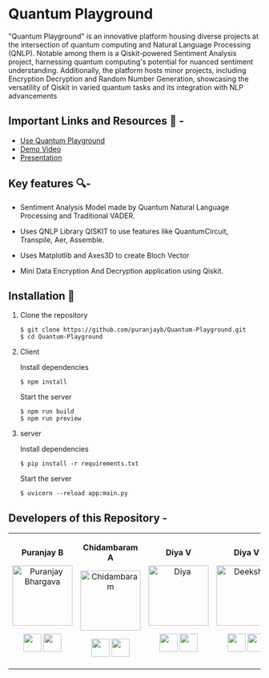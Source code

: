 
# Quantum Playground

"Quantum Playground" is an innovative platform housing diverse projects at the intersection of quantum computing and Natural Language Processing (QNLP). Notable among them is a Qiskit-powered Sentiment Analysis project, harnessing quantum computing's potential for nuanced sentiment understanding. Additionally, the platform hosts minor projects, including Encryption Decryption and Random Number Generation, showcasing the versatility of Qiskit in varied quantum tasks and its integration with NLP advancements

## Important Links and Resources 📃 -

- [Use Quantum Playground](https://quantum-playground.vercel.app/)
- [Demo Video]()
- [Presentation](https://www.canva.com/design/DAFr8Yt06jc/26LL5XCYDlUgGw9JJelBlg/edit?utm_content=DAFr8Yt06jc&utm_campaign=designshare&utm_medium=link2&utm_source=sharebutton)

## Key features 🔍-

- Sentiment Analysis Model made by Quantum Natural Language Processing and Traditional VADER.

- Uses QNLP Library QISKIT to use features like QuantumCircuit, Transpile, Aer, Assemble.

- Uses Matplotlib and Axes3D to create Bloch Vector

- Mini Data Encryption And Decryption application using Qiskit.

## Installation 🔧
1. Clone the repository

   ```
   $ git clone https://github.com/puranjayb/Quantum-Playground.git
   $ cd Quantum-Playground
   ```

2. Client

   Install dependencies

   ```
   $ npm install
   ```

   Start the server

   ```
   $ npm run build
   $ npm run preview
   ```

3. server

    Install dependencies
    
    ```
    $ pip install -r requirements.txt
    ```

    Start the server

    ```
    $ uvicorn --reload app:main.py
    ```

<div><h2><strong>Developers of this Repository -</strong></h2></div>

<table align="center">
<tr align="center">
<td>

**Puranjay B**

<p align="center">
<img src = "https://avatars.githubusercontent.com/u/90250628?s=400&u=59a21a80b8390e1aaefed3038d5f87745e4caf55&v=4"  height="120" alt="Puranjay Bhargava">
</p>
<p align="center">
<a href = "https://github.com/puranjayb"><img src = "http://www.iconninja.com/files/241/825/211/round-collaboration-social-github-code-circle-network-icon.svg" width="36" height = "36"/></a>
<a href = "https://www.linkedin.com/in/puranjayb/">
<img src = "http://www.iconninja.com/files/863/607/751/network-linkedin-social-connection-circular-circle-media-icon.svg" width="36" height="36"/>
</a>
</p>
</td>

<td>

**Chidambaram A**

<p align="center">
<img src = "https://avatars.githubusercontent.com/u/100338909?v=4"  height="120" alt="Chidambaram">
</p>
<p align="center">
<a href = "https://github.com/ChiduAnush"><img src = "http://www.iconninja.com/files/241/825/211/round-collaboration-social-github-code-circle-network-icon.svg" width="36" height = "36"/></a>
<a href = "https://www.linkedin.com/in/chidambaram-arunachalam/">
<img src = "http://www.iconninja.com/files/863/607/751/network-linkedin-social-connection-circular-circle-media-icon.svg" width="36" height="36"/>
</a>
</p>
</td>

<td>

**Diya V**

<p align="center">
<img src = "https://avatars.githubusercontent.com/u/91045114?v=4"  height="120" alt="Diya">
</p>
<p align="center">
  
<a href = "https://github.com/diyalv"><img src = "http://www.iconninja.com/files/241/825/211/round-collaboration-social-github-code-circle-network-icon.svg" width="36" height = "36"/></a>
<a href = "https://www.linkedin.com/in/diya-varghese/">
<img src = "http://www.iconninja.com/files/863/607/751/network-linkedin-social-connection-circular-circle-media-icon.svg" width="36" height="36"/>
</a>
</p>
</td>

<td>
   
**Diya V**

<p align="center">
<img src = "https://avatars.githubusercontent.com/u/115879925?v=4"  height="120" alt="Deeksha">
</p>
<p align="center">
  
<a href = "https://github.com/Deeksha67"><img src = "http://www.iconninja.com/files/241/825/211/round-collaboration-social-github-code-circle-network-icon.svg" width="36" height = "36"/></a>
<a href = "https://www.linkedin.com/in/deeksha-agrawal-642534204/">
<img src = "http://www.iconninja.com/files/863/607/751/network-linkedin-social-connection-circular-circle-media-icon.svg" width="36" height="36"/>
</a>
</p>
</td>

<td>
   
**Arvind A**

<p align="center">
<img src = "https://avatars.githubusercontent.com/u/81419892?v=4"  height="120" alt="Deeksha">
</p>
<p align="center">
  
<a href = "https://github.com/Arvind-4"><img src = "http://www.iconninja.com/files/241/825/211/round-collaboration-social-github-code-circle-network-icon.svg" width="36" height = "36"/></a>
<a href = "https://www.linkedin.com/in/a-arvind/">
<img src = "http://www.iconninja.com/files/863/607/751/network-linkedin-social-connection-circular-circle-media-icon.svg" width="36" height="36"/>
</a>
</p>
</td>
</table>
